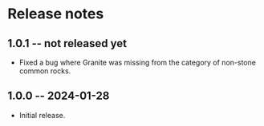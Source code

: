 # Release notes

## 1.0.1 -- not released yet

* Fixed a bug where Granite was missing from the category of non-stone
  common rocks.

## 1.0.0 -- 2024-01-28

* Initial release.
